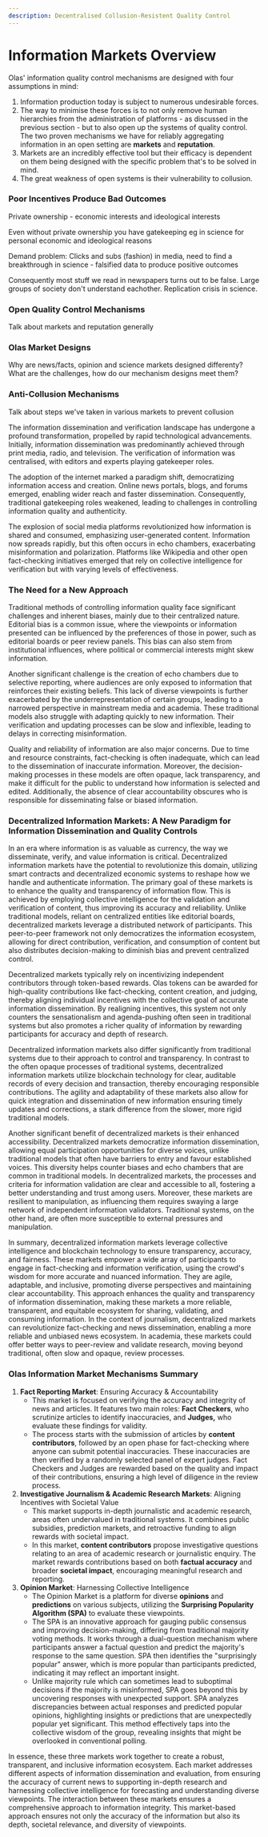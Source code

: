 ```yaml
---
description: Decentralised Collusion-Resistent Quality Control
---
```


# Information Markets Overview

Olas' information quality control mechanisms are designed with four assumptions in mind:

1. Information production today is subject to numerous undesirable forces. &#x20;
2. The way to minimise these forces is to not only remove human hierarchies from the administration of platforms - as discussed in the previous section - but to also open up the systems of quality control. The two proven mechanisms we have for reliably aggregating information in an open setting are **markets** and **reputation**.
3. Markets are an incredibly effective tool but their efficacy is dependent on them being designed with the specific problem that's to be solved in mind. &#x20;
4. The great weakness of open systems is their vulnerability to collusion.&#x20;

### Poor Incentives Produce Bad Outcomes

Private ownership - economic interests and ideological interests

Even without private ownership you have gatekeeping eg in science for personal economic and ideological reasons

Demand problem: Clicks and subs (fashion) in media, need to find a breakthrough in science - falsified data to produce positive outcomes

Consequently most stuff we read in newspapers turns out to be false. Large groups of society don't understand eachother. Replication crisis in science.&#x20;

### Open Quality Control Mechanisms

Talk about markets and reputation generally

### Olas Market Designs

Why are news/facts, opinion and science markets designed differenty? What are the challenges, how do our mechanism designs meet them?&#x20;

### Anti-Collusion Mechanisms

Talk about steps we've taken in various markets to prevent collusion













The information dissemination and verification landscape has undergone a profound transformation, propelled by rapid technological advancements. Initially, information dissemination was predominantly achieved through print media, radio, and television. The verification of information was centralised, with editors and experts playing gatekeeper roles.&#x20;

The adoption of the internet marked a paradigm shift, democratizing information access and creation. Online news portals, blogs, and forums emerged, enabling wider reach and faster dissemination. Consequently, traditional gatekeeping roles weakened, leading to challenges in controlling information quality and authenticity.

The explosion of social media platforms revolutionized how information is shared and consumed, emphasizing user-generated content. Information now spreads rapidly, but this often occurs in echo chambers, exacerbating misinformation and polarization. Platforms like Wikipedia and other open fact-checking initiatives emerged that rely on collective intelligence for verification but with varying levels of effectiveness.

### The Need for a New Approach

Traditional methods of controlling information quality face significant challenges and inherent biases, mainly due to their centralized nature. Editorial bias is a common issue, where the viewpoints or information presented can be influenced by the preferences of those in power, such as editorial boards or peer review panels. This bias can also stem from institutional influences, where political or commercial interests might skew information.

Another significant challenge is the creation of echo chambers due to selective reporting, where audiences are only exposed to information that reinforces their existing beliefs. This lack of diverse viewpoints is further exacerbated by the underrepresentation of certain groups, leading to a narrowed perspective in mainstream media and academia. These traditional models also struggle with adapting quickly to new information. Their verification and updating processes can be slow and inflexible, leading to delays in correcting misinformation.&#x20;

Quality and reliability of information are also major concerns. Due to time and resource constraints, fact-checking is often inadequate, which can lead to the dissemination of inaccurate information. Moreover, the decision-making processes in these models are often opaque, lack transparency, and make it difficult for the public to understand how information is selected and edited. Additionally, the absence of clear accountability obscures who is responsible for disseminating false or biased information.

### Decentralized Information Markets: A New Paradigm for Information Dissemination and Quality Controls

In an era where information is as valuable as currency, the way we disseminate, verify, and value information is critical. Decentralized information markets have the potential to revolutionize this domain, utilizing smart contracts and decentralized economic systems to reshape how we handle and authenticate information. The primary goal of these markets is to enhance the quality and transparency of information flow. This is achieved by employing collective intelligence for the validation and verification of content, thus improving its accuracy and reliability. Unlike traditional models, reliant on centralized entities like editorial boards, decentralized markets leverage a distributed network of participants. This peer-to-peer framework not only democratizes the information ecosystem, allowing for direct contribution, verification, and consumption of content but also distributes decision-making to diminish bias and prevent centralized control.&#x20;

Decentralized markets typically rely on incentivizing independent contributors through token-based rewards. Olas tokens can be awarded for high-quality contributions like fact-checking, content creation, and judging, thereby aligning individual incentives with the collective goal of accurate information dissemination. By realigning incentives, this system not only counters the sensationalism and agenda-pushing often seen in traditional systems but also promotes a richer quality of information by rewarding participants for accuracy and depth of research.

Decentralized information markets also differ significantly from traditional systems due to their approach to control and transparency. In contrast to the often opaque processes of traditional systems, decentralized information markets utilize blockchain technology for clear, auditable records of every decision and transaction, thereby encouraging responsible contributions. The agility and adaptability of these markets also allow for quick integration and dissemination of new information ensuring timely updates and corrections, a stark difference from the slower, more rigid traditional models.&#x20;

Another significant benefit of decentralized markets is their enhanced accessibility. Decentralized markets democratize information dissemination, allowing equal participation opportunities for diverse voices, unlike traditional models that often have barriers to entry and favour established voices. This diversity helps counter biases and echo chambers that are common in traditional models. In decentralized markets, the processes and criteria for information validation are clear and accessible to all, fostering a better understanding and trust among users.   Moreover, these markets are resilient to manipulation, as influencing them requires swaying a large network of independent information validators. Traditional systems, on the other hand, are often more susceptible to external pressures and manipulation.

In summary, decentralized information markets leverage collective intelligence and blockchain technology to ensure transparency, accuracy, and fairness. These markets empower a wide array of participants to engage in fact-checking and information verification, using the crowd's wisdom for more accurate and nuanced information. They are agile, adaptable, and inclusive, promoting diverse perspectives and maintaining clear accountability. This approach enhances the quality and transparency of information dissemination, making these markets a more reliable, transparent, and equitable ecosystem for sharing, validating, and consuming information. In the context of journalism, decentralized markets can revolutionize fact-checking and news dissemination, enabling a more reliable and unbiased news ecosystem. In academia, these markets could offer better ways to peer-review and validate research, moving beyond traditional, often slow and opaque, review processes.

### Olas Information Market Mechanisms Summary

1. **Fact Reporting Market**: Ensuring Accuracy & Accountability
   * This market is focused on verifying the accuracy and integrity of news and articles. It features two main roles: **Fact Checkers**, who scrutinize articles to identify inaccuracies, and **Judges,** who evaluate these findings for validity.
   * The process starts with the submission of articles by **content contributors**, followed by an open phase for fact-checking where anyone can submit potential inaccuracies. These inaccuracies are then verified by a randomly selected panel of expert judges. Fact Checkers and Judges are rewarded based on the quality and impact of their contributions, ensuring a high level of diligence in the review process.
2. **Investigative Journalism & Academic Research Markets**: Aligning Incentives with Societal Value
   * This market supports in-depth journalistic and academic research, areas often undervalued in traditional systems. It combines public subsidies, prediction markets, and retroactive funding to align rewards with societal impact.
   * In this market, **content contributors** propose investigative questions relating to an area of academic research or journalistic enquiry. The market rewards contributions based on both **factual accuracy** and broader **societal impact**, encouraging meaningful research and reporting.
3. **Opinion Market**: Harnessing Collective Intelligence
   * The Opinion Market is a platform for diverse **opinions** and **predictions** on various subjects, utilizing the **Surprising Popularity Algorithm (SPA)** to evaluate these viewpoints.
   * The SPA is an innovative approach for gauging public consensus and improving decision-making, differing from traditional majority voting methods. It works through a dual-question mechanism where participants answer a factual question and predict the majority's response to the same question. SPA then identifies the "surprisingly popular" answer, which is more popular than participants predicted, indicating it may reflect an important insight.
   * Unlike majority rule which can sometimes lead to suboptimal decisions if the majority is misinformed, SPA goes beyond this by uncovering responses with unexpected support. SPA analyzes discrepancies between actual responses and predicted popular opinions, highlighting insights or predictions that are unexpectedly popular yet significant. This method effectively taps into the collective wisdom of the group, revealing insights that might be overlooked in conventional polling.

In essence, these three markets work together to create a robust, transparent, and inclusive information ecosystem. Each market addresses different aspects of information dissemination and evaluation, from ensuring the accuracy of current news to supporting in-depth research and harnessing collective intelligence for forecasting and understanding diverse viewpoints. The interaction between these markets ensures a comprehensive approach to information integrity. This market-based approach ensures not only the accuracy of the information but also its depth, societal relevance, and diversity of viewpoints.
